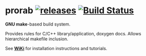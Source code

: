 # prorab [![releases](https://img.shields.io/github/tag/igagis/prorab.svg)](https://github.com/igagis/prorab/releases) [![Build Status](https://travis-ci.org/igagis/prorab.svg?branch=master)](https://travis-ci.org/igagis/prorab)

**GNU make**-based build system.

Provides rules for C/C++ library/application, doxygen docs. Allows hierarchical makefile inclusion.

See **[WiKi](wiki/HomePage.md)** for installation instructions and tutorials.

